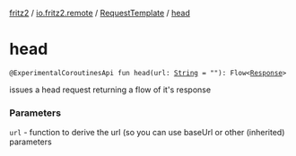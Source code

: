 [fritz2](../../index.md) / [io.fritz2.remote](../index.md) / [RequestTemplate](index.md) / [head](./head.md)

# head

`@ExperimentalCoroutinesApi fun head(url: `[`String`](https://kotlinlang.org/api/latest/jvm/stdlib/kotlin/-string/index.html)` = ""): Flow<`[`Response`](https://kotlinlang.org/api/latest/jvm/stdlib/org.w3c.fetch/-response/index.html)`>`

issues a head request returning a flow of it's response

### Parameters

`url` - function to derive the url (so you can use baseUrl or other (inherited) parameters